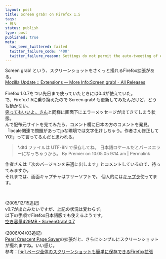 ```yaml
---
layout: post
title: Screen grab! on Firefox 1.5
tags:
- 日々
status: publish
type: post
published: true
meta:
  has_been_twittered: failed
  twitter_failure_code: '400'
  twitter_failure_reason: Settings do not permit the auto-tweeting of old posts
---
```

<p>Screen grab! という、スクリーンショットをさくっと撮れるFirefox拡張がある。 <br /><a href="https://addons.mozilla.org/extensions/moreinfo.php?application=firefox&id=1146" title="Mozilla Update :: Extensions -- More Info:Screen grab! - All Releases">Mozilla Update :: Extensions -- More Info:Screen grab! - All Releases</a>  <br /><br />Firefox 1.0.7をつい先日まで使っていたときには0.4が使えていた。<br />で、Firefox1.5に乗り換えたので Screen grab! も更新してみたんだけど、どうも動かない。 <br /><a href="http://nekonchi.info/note/archives/2005/09/09_2105.php">笑ってもいいよ。さん</a>と同様に画面下にエラーメッセージが出てきてしまう状態。 <br />んで配布元サイトを見てみたら、コメント欄に日本の方のコメントを発見。 「locale関連で問題があってjpな環境では文字化けしちゃう。作者さん修正してYO!」って言ってるんだと思われる。 </p><blockquote> *.dtd ファイルは UTF-8N で保存してね。 日本語ロケールだとパースエラーになっちゃうから。  By Premier on 10.05.05 9:14 am | Permalink </blockquote>  作者さんは「次のバージョンを来週に出します」とコメントしているので、待ってみますか。<br />それまでは、画面キャプチャはフリーソフトで。 個人的には<a target="_blank" href="http://homepage1.nifty.com/chappy/lib/libcawr.htm">キャプラ</a>使ってます。<br /><p>&nbsp;</p>

<!--more-->
(2005/12/15追記)<br>
v0.7が出たみたいですが、上記の状況は変わらず。<br>
以下の手順でFirefox日本語版でも使えるようです。<br>
<a href="http://d.hatena.ne.jp/ico01/20051206/p2" title="空き容量429MB - ScreenGrab! 0.7">空き容量429MB - ScreenGrab! 0.7</a><br>
<br>
(2006/04/03追記)<br>
<a href="http://pearlcrescent.com/products/pagesaver/" title="Pearl Crescent Page Saver">Pearl Crescent Page Saver</a>の拡張だと、さらにシンプルにスクリーンショットが撮れますね。いい感じ。<br>
参考：<a href="http://stella.cocolog-nifty.com/starchartlog/2006/04/firefox_6f09.html" title="[☆] ページ全体のスクリーンショットも簡単に保存できるFirefox拡張">[☆] ページ全体のスクリーンショットも簡単に保存できるFirefox拡張</a>
